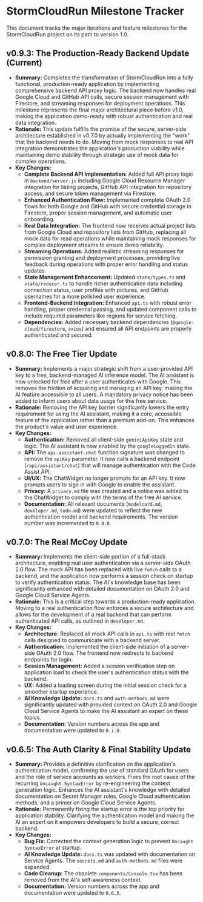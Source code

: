 # StormCloudRun Milestone Tracker

This document tracks the major iterations and feature milestones for the StormCloudRun project on its path to version 1.0.

## v0.9.3: The Production-Ready Backend Update (Current)
-   **Summary:** Completes the transformation of StormCloudRun into a fully functional, production-ready application by implementing comprehensive backend API proxy logic. The backend now handles real Google Cloud and GitHub API calls, secure session management with Firestore, and streaming responses for deployment operations. This milestone represents the final major architectural piece before v1.0, making the application demo-ready with robust authentication and real data integration.
-   **Rationale:** This update fulfills the promise of the secure, server-side architecture established in v0.7.0 by actually implementing the "work" that the backend needs to do. Moving from mock responses to real API integration demonstrates the application's production viability while maintaining demo stability through strategic use of mock data for complex operations.
-   **Key Changes:**
    -   **Complete Backend API Implementation:** Added full API proxy logic in `backend/server.js` including Google Cloud Resource Manager integration for listing projects, GitHub API integration for repository access, and secure token management via Firestore.
    -   **Enhanced Authentication Flow:** Implemented complete OAuth 2.0 flows for both Google and GitHub with secure credential storage in Firestore, proper session management, and automatic user onboarding.
    -   **Real Data Integration:** The frontend now receives actual project lists from Google Cloud and repository lists from GitHub, replacing all mock data for read operations while maintaining mock responses for complex deployment streams to ensure demo reliability.
    -   **Streaming Operations:** Added realistic streaming responses for permission granting and deployment processes, providing live feedback during operations with proper error handling and status updates.
    -   **State Management Enhancement:** Updated `state/types.ts` and `state/reducer.ts` to handle richer authentication data including connection status, user profiles with pictures, and GitHub usernames for a more polished user experience.
    -   **Frontend-Backend Integration:** Enhanced `api.ts` with robust error handling, proper credential passing, and updated component calls to include required parameters like regions for service fetching.
    -   **Dependencies:** Added necessary backend dependencies (`@google-cloud/firestore`, `axios`) and ensured all API endpoints are properly authenticated and secured.

## v0.8.0: The Free Tier Update
-   **Summary:** Implements a major strategic shift from a user-provided API key to a free, backend-managed AI inference model. The AI assistant is now unlocked for free after a user authenticates with Google. This removes the friction of acquiring and managing an API key, making the AI feature accessible to all users. A mandatory privacy notice has been added to inform users about data usage for this free service.
-   **Rationale:** Removing the API key barrier significantly lowers the entry requirement for using the AI assistant, making it a core, accessible feature of the application rather than a premium add-on. This enhances the product's value and user experience.
-   **Key Changes:**
    -   **Authentication:** Removed all client-side `geminiApiKey` state and logic. The AI assistant is now enabled by the `googleLoggedIn` state.
    -   **API:** The `api.assistant.chat` function signature was changed to remove the `apiKey` parameter. It now calls a backend endpoint (`/api/assistant/chat`) that will manage authentication with the Code Assist API.
    -   **UI/UX:** The ChatWidget no longer prompts for an API key. It now prompts users to sign in with Google to enable the assistant.
    -   **Privacy:** A `privacy.md` file was created and a notice was added to the ChatWidget to comply with the terms of the free AI service.
    -   **Documentation:** All relevant documents (`modelcard.md`, `developer.md`, `todo.md`) were updated to reflect the new authentication model and backend requirements. The version number was incremented to `0.8.0`.

## v0.7.0: The Real McCoy Update
-   **Summary:** Implements the client-side portion of a full-stack architecture, enabling real user authentication via a server-side OAuth 2.0 flow. The mock API has been replaced with live `fetch` calls to a backend, and the application now performs a session check on startup to verify authentication status. The AI's knowledge base has been significantly enhanced with detailed documentation on OAuth 2.0 and Google Cloud Service Agents.
-   **Rationale:** This is a critical step towards a production-ready application. Moving to a real authentication flow enforces a secure architecture and allows for the development of a real backend that can perform authenticated API calls, as outlined in `developer.md`.
-   **Key Changes:**
    -   **Architecture:** Replaced all mock API calls in `api.ts` with real `fetch` calls designed to communicate with a backend server.
    -   **Authentication:** Implemented the client-side initiation of a server-side OAuth 2.0 flow. The frontend now redirects to backend endpoints for login.
    -   **Session Management:** Added a session verification step on application load to check the user's authentication status with the backend.
    -   **UX:** Added a loading screen during the initial session check for a smoother startup experience.
    -   **AI Knowledge Update:** `docs.ts` and `auth-methods.md` were significantly updated with provided context on OAuth 2.0 and Google Cloud Service Agents to make the AI assistant an expert on these topics.
    -   **Documentation:** Version numbers across the app and documentation were updated to `0.7.0`.

## v0.6.5: The Auth Clarity & Final Stability Update
-   **Summary:** Provides a definitive clarification on the application's authentication model, confirming the use of standard OAuth for users and the role of service accounts as workers. Fixes the root cause of the recurring `Uncaught SyntaxError` by re-engineering the context generation logic. Enhances the AI assistant's knowledge with detailed documentation on Secret Manager roles, Google Cloud authentication methods, and a primer on Google Cloud Service Agents.
-   **Rationale:** Permanently fixing the startup error is the top priority for application stability. Clarifying the authentication model and making the AI an expert on it empowers developers to build a secure, correct backend.
-   **Key Changes:**
    -   **Bug Fix:** Corrected the context generation logic to prevent `Uncaught SyntaxError` at startup.
    -   **AI Knowledge Update:** `docs.ts` was updated with documentation on Service Agents. The `secrets.md` and `auth-methods.md` files were expanded.
    -   **Code Cleanup:** The obsolete `components/Console.tsx` has been removed from the AI's self-awareness context.
    -   **Documentation:** Version numbers across the app and documentation were updated to `0.6.5`.
